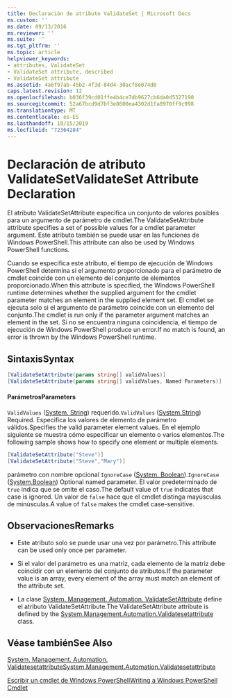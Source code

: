 ```yaml
---
title: Declaración de atributo ValidateSet | Microsoft Docs
ms.custom: ''
ms.date: 09/13/2016
ms.reviewer: ''
ms.suite: ''
ms.tgt_pltfrm: ''
ms.topic: article
helpviewer_keywords:
- attributes, ValidateSet
- ValidateSet attribute, described
- ValidateSet attribute
ms.assetid: 4a6f97ab-45b2-4f3d-84d4-30acf8e074d0
caps.latest.revision: 12
ms.openlocfilehash: b036f39cd01ffe4b4ce7db9627cb6da0d5327190
ms.sourcegitcommit: 52a67bcd9d7bf3e8600ea4302d1fa8970ff9c998
ms.translationtype: MT
ms.contentlocale: es-ES
ms.lasthandoff: 10/15/2019
ms.locfileid: "72364284"
---
```

# <a name="validateset-attribute-declaration"></a><span data-ttu-id="558f3-102">Declaración de atributo ValidateSet</span><span class="sxs-lookup"><span data-stu-id="558f3-102">ValidateSet Attribute Declaration</span></span>

<span data-ttu-id="558f3-103">El atributo ValidateSetAttribute especifica un conjunto de valores posibles para un argumento de parámetro de cmdlet.</span><span class="sxs-lookup"><span data-stu-id="558f3-103">The ValidateSetAttribute attribute specifies a set of possible values for a cmdlet parameter argument.</span></span> <span data-ttu-id="558f3-104">Este atributo también se puede usar en las funciones de Windows PowerShell.</span><span class="sxs-lookup"><span data-stu-id="558f3-104">This attribute can also be used by Windows PowerShell functions.</span></span>

<span data-ttu-id="558f3-105">Cuando se especifica este atributo, el tiempo de ejecución de Windows PowerShell determina si el argumento proporcionado para el parámetro de cmdlet coincide con un elemento del conjunto de elementos proporcionado.</span><span class="sxs-lookup"><span data-stu-id="558f3-105">When this attribute is specified, the Windows PowerShell runtime determines whether the supplied argument for the cmdlet parameter matches an element in the supplied element set.</span></span> <span data-ttu-id="558f3-106">El cmdlet se ejecuta solo si el argumento de parámetro coincide con un elemento del conjunto.</span><span class="sxs-lookup"><span data-stu-id="558f3-106">The cmdlet is run only if the parameter argument matches an element in the set.</span></span> <span data-ttu-id="558f3-107">Si no se encuentra ninguna coincidencia, el tiempo de ejecución de Windows PowerShell produce un error.</span><span class="sxs-lookup"><span data-stu-id="558f3-107">If no match is found, an error is thrown by the Windows PowerShell runtime.</span></span>

## <a name="syntax"></a><span data-ttu-id="558f3-108">Sintaxis</span><span class="sxs-lookup"><span data-stu-id="558f3-108">Syntax</span></span>

```csharp
[ValidateSetAttribute(params string[] validValues)]
[ValidateSetAttribute(params string[] validValues, Named Parameters)]
```

#### <a name="parameters"></a><span data-ttu-id="558f3-109">Parámetros</span><span class="sxs-lookup"><span data-stu-id="558f3-109">Parameters</span></span>

<span data-ttu-id="558f3-110">`ValidValues` ([System. String](/dotnet/api/System.String)) requerido.</span><span class="sxs-lookup"><span data-stu-id="558f3-110">`ValidValues` ([System.String](/dotnet/api/System.String)) Required.</span></span> <span data-ttu-id="558f3-111">Especifica los valores de elemento de parámetro válidos.</span><span class="sxs-lookup"><span data-stu-id="558f3-111">Specifies the valid parameter element values.</span></span> <span data-ttu-id="558f3-112">En el ejemplo siguiente se muestra cómo especificar un elemento o varios elementos.</span><span class="sxs-lookup"><span data-stu-id="558f3-112">The following sample shows how to specify one element or multiple elements.</span></span>

```csharp
[ValidateSetAttribute("Steve")]
[ValidateSetAttribute("Steve","Mary")]
```

<span data-ttu-id="558f3-113">parámetro con nombre opcional `IgnoreCase` ([System. Boolean](/dotnet/api/System.Boolean)).</span><span class="sxs-lookup"><span data-stu-id="558f3-113">`IgnoreCase` ([System.Boolean](/dotnet/api/System.Boolean)) Optional named parameter.</span></span> <span data-ttu-id="558f3-114">El valor predeterminado de `true` indica que se omite el caso.</span><span class="sxs-lookup"><span data-stu-id="558f3-114">The default value of `true` indicates that case is ignored.</span></span> <span data-ttu-id="558f3-115">Un valor de `false` hace que el cmdlet distinga mayúsculas de minúsculas.</span><span class="sxs-lookup"><span data-stu-id="558f3-115">A value of `false` makes the cmdlet case-sensitive.</span></span>

## <a name="remarks"></a><span data-ttu-id="558f3-116">Observaciones</span><span class="sxs-lookup"><span data-stu-id="558f3-116">Remarks</span></span>

- <span data-ttu-id="558f3-117">Este atributo solo se puede usar una vez por parámetro.</span><span class="sxs-lookup"><span data-stu-id="558f3-117">This attribute can be used only once per parameter.</span></span>

- <span data-ttu-id="558f3-118">Si el valor del parámetro es una matriz, cada elemento de la matriz debe coincidir con un elemento del conjunto de atributos.</span><span class="sxs-lookup"><span data-stu-id="558f3-118">If the parameter value is an array, every element of the array must match an element of the attribute set.</span></span>

- <span data-ttu-id="558f3-119">La clase [System. Management. Automation. ValidateSetAttribute](/dotnet/api/System.Management.Automation.ValidateSetAttribute) define el atributo ValidateSetAttribute.</span><span class="sxs-lookup"><span data-stu-id="558f3-119">The ValidateSetAttribute attribute is defined by the [System.Management.Automation.Validatesetattribute](/dotnet/api/System.Management.Automation.ValidateSetAttribute) class.</span></span>

## <a name="see-also"></a><span data-ttu-id="558f3-120">Véase también</span><span class="sxs-lookup"><span data-stu-id="558f3-120">See Also</span></span>

[<span data-ttu-id="558f3-121">System. Management. Automation. Validatesetattribute</span><span class="sxs-lookup"><span data-stu-id="558f3-121">System.Management.Automation.Validatesetattribute</span></span>](/dotnet/api/System.Management.Automation.ValidateSetAttribute)

[<span data-ttu-id="558f3-122">Escribir un cmdlet de Windows PowerShell</span><span class="sxs-lookup"><span data-stu-id="558f3-122">Writing a Windows PowerShell Cmdlet</span></span>](./writing-a-windows-powershell-cmdlet.md)
